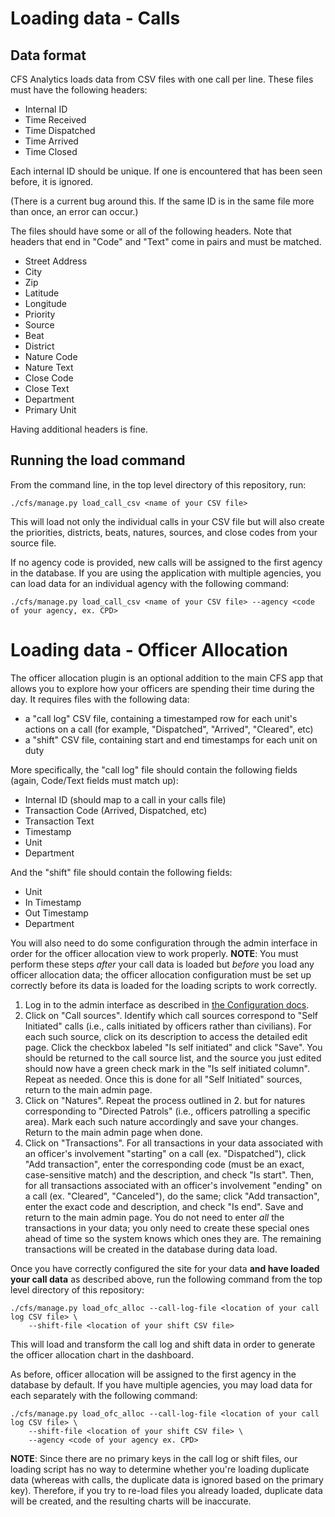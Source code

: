 # Loading data - Calls

## Data format

CFS Analytics loads data from CSV files with one call per line. These files
must have the following headers:

- Internal ID
- Time Received
- Time Dispatched
- Time Arrived
- Time Closed

Each internal ID should be unique. If one is encountered that has been seen
before, it is ignored.

(There is a current bug around this. If the same ID is in the same file more
than once, an error can occur.)

The files should have some or all of the following headers. Note that headers
that end in "Code" and "Text" come in pairs and must be matched.

- Street Address
- City
- Zip
- Latitude
- Longitude
- Priority
- Source
- Beat
- District
- Nature Code
- Nature Text
- Close Code
- Close Text
- Department
- Primary Unit

Having additional headers is fine.

## Running the load command

From the command line, in the top level directory of this repository, run:

    ./cfs/manage.py load_call_csv <name of your CSV file>

This will load not only the individual calls in your CSV file but will also
create the priorities, districts, beats, natures, sources, and close codes from your source
file.

If no agency code is provided, new calls will be assigned to the first agency in the database.
If you are using the application with multiple agencies, you can load data for an individual agency with the
following command:

    ./cfs/manage.py load_call_csv <name of your CSV file> --agency <code of your agency, ex. CPD>



# Loading data - Officer Allocation

The officer allocation plugin is an optional addition to the main CFS app that allows you to explore
how your officers are spending their time during the day.  It requires files with the following data:

 - a "call log" CSV file, containing a timestamped row for each unit's actions on a call (for example, "Dispatched", "Arrived", "Cleared", etc)
 - a "shift" CSV file, containing start and end timestamps for each unit on duty

More specifically, the "call log" file should contain the following fields (again, Code/Text fields must match up):

 - Internal ID (should map to a call in your calls file)
 - Transaction Code (Arrived, Dispatched, etc)
 - Transaction Text
 - Timestamp
 - Unit
 - Department

And the "shift" file should contain the following fields:

 - Unit
 - In Timestamp
 - Out Timestamp
 - Department

You will also need to do some configuration through the admin interface in order for the officer allocation view to work properly.  **NOTE**: You must perform these steps _after_ your call data is loaded but _before_ you load any officer allocation data; the officer allocation configuration must be set up correctly before its data is loaded for the loading scripts to work correctly.

1. Log in to the admin interface as described in [the Configuration docs](config.md).
2. Click on "Call sources".  Identify which call sources correspond to "Self Initiated" calls (i.e., calls initiated by officers rather than civilians).  For each such source, click on its description to access the detailed edit page.  Click the checkbox labeled "Is self initiated" and click "Save".  You should be returned to the call source list, and the source you just edited should now have a green check mark in the "Is self initiated column".  Repeat as needed.  Once this is done for all "Self Initiated" sources, return to the main admin page.
3. Click on "Natures".  Repeat the process outlined in 2. but for natures corresponding to "Directed Patrols" (i.e., officers patrolling a specific area).  Mark each such nature accordingly and save your changes.  Return to the main admin page when done.
4. Click on "Transactions".  For all transactions in your data associated with an officer's involvement "starting" on a call (ex. "Dispatched"), click "Add transaction", enter the corresponding code (must be an exact, case-sensitive match) and the description, and check "Is start".  Then, for all transactions associated with an officer's involvement "ending" on a call (ex. "Cleared", "Canceled"), do the same; click "Add transaction", enter the exact code and description, and check "Is end".  Save and return to the main admin page.  You do not need to enter _all_ the transactions in your data; you only need to create these special ones ahead of time so the system knows which ones they are.  The remaining transactions will be created in the database during data load.

Once you have correctly configured the site for your data **and have loaded your call data** as described above, run the following command from the top level directory of this repository:

    ./cfs/manage.py load_ofc_alloc --call-log-file <location of your call log CSV file> \
        --shift-file <location of your shift CSV file>

This will load and transform the call log and shift data in order to generate the officer allocation chart in
the dashboard.

As before, officer allocation will be assigned to the first agency in the database by default.  If you have multiple agencies,
you may load data for each separately with the following command:

    ./cfs/manage.py load_ofc_alloc --call-log-file <location of your call log CSV file> \
        --shift-file <location of your shift CSV file> \
        --agency <code of your agency ex. CPD>

**NOTE**: Since there are no primary keys in the call log or shift files, our loading script has no way to determine whether you're loading duplicate data (whereas with calls, the duplicate data is ignored based on the primary key).  Therefore, if you try to re-load files you already loaded, duplicate data will be created, and the resulting charts will be inaccurate.
